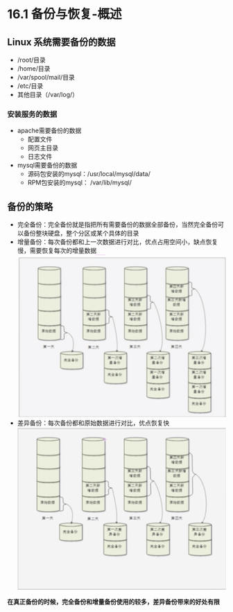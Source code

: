 # 16.1 备份与恢复-概述

## Linux 系统需要备份的数据
- /root/目录
- /home/目录
- /var/spool/mail/目录
- /etc/目录
- 其他目录（/var/log/）
### 安装服务的数据
- apache需要备份的数据
    - 配置文件
    - 网页主目录
    - 日志文件
- mysql需要备份的数据
    - 源码包安装的mysql：/usr/local/mysql/data/
    - RPM包安装的mysql： /var/lib/mysql/

## 备份的策略
- 完全备份：完全备份就是指把所有需要备份的数据全部备份，当然完全备份可以备份整块硬盘，整个分区或某个具体的目录
- 增量备份：每次备份都和上一次数据进行对比，优点占用空间小，缺点恢复慢，需要恢复每次的增量数据
![增量备份](../images/16.1/zlbf.png)
- 差异备份：每次备份都和原始数据进行对比，优点恢复快
![差异备份](../images/16.1/cybf.png)

**在真正备份的时候，完全备份和增量备份使用的较多，差异备份带来的好处有限**
